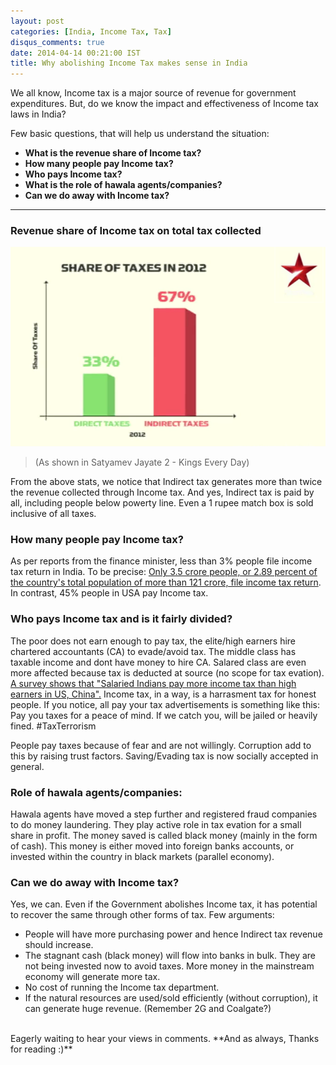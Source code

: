 ```yaml
---
layout: post
categories: [India, Income Tax, Tax]
disqus_comments: true
date: 2014-04-14 00:21:00 IST
title: Why abolishing Income Tax makes sense in India
---
```


We all know, Income tax is a major source of revenue for government expenditures. But, do we know the impact and effectiveness of Income tax laws in India?

Few basic questions, that will help us understand the situation:

- **What is the revenue share of Income tax?**
- **How many people pay Income tax?**
- **Who pays Income tax?**
- **What is the role of hawala agents/companies?**
- **Can we do away with Income tax?**

---

### Revenue share of Income tax on total tax collected

![Income Tax Share](/res/posts/why-abolishing-income-tax-makes-sense-in-india/income-tax-share.png)
> (As shown in Satyamev Jayate 2 - Kings Every Day)

From the above stats, we notice that Indirect tax generates more than twice the revenue collected through Income tax. And yes, Indirect tax is paid by all, including people below powerty line. Even a 1 rupee match box is sold inclusive of all taxes.

### How many people pay Income tax?

As per reports from the finance minister, less than 3% people file income tax return in India. To be precise: [Only 3.5 crore people, or 2.89 percent of the country's total population of more than 121 crore, file income tax return](http://www.deccanherald.com/content/299566/less-3-percent-file-income.html). In contrast, 45% people in USA pay Income tax.

### Who pays Income tax and is it fairly divided?

The poor does not earn enough to pay tax, the elite/high earners hire chartered accountants (CA) to evade/avoid tax. The middle class has taxable income and dont have money to hire CA. Salared class are even more affected because tax is deducted at source (no scope for tax evation). [A survey shows that "Salaried Indians pay more income tax than high earners in US, China".](http://profit.ndtv.com/news/economy/article-salaried-indians-pay-more-income-tax-than-high-earners-in-us-china-survey-381525) Income tax, in a way, is a harrasment tax for honest people. If you notice, all pay your tax advertisements is something like this: Pay you taxes for a peace of mind. If we catch you, will be jailed or heavily fined. #TaxTerrorism

People pay taxes because of fear and are not willingly. Corruption add to this by raising trust factors. Saving/Evading tax is now socially accepted in general.

### Role of hawala agents/companies:

Hawala agents have moved a step further and registered fraud companies to do money laundering. They play active role in tax evation for a small share in profit. The money saved is called black money (mainly in the form of cash). This money is either moved into foreign banks accounts, or invested within the country in black markets (parallel economy).

### Can we do away with Income tax?

Yes, we can. Even if the Government abolishes Income tax, it has potential to recover the same through other forms of tax. Few arguments:

- People will have more purchasing power and hence Indirect tax revenue should increase.
- The stagnant cash (black money) will flow into banks in bulk. They are not being invested now to avoid taxes. More money in the mainstream economy will generate more tax.
- No cost of running the Income tax department.
- If the natural resources are used/sold efficiently (without corruption), it can generate huge revenue. (Remember 2G and Coalgate?)

<br />
Eagerly waiting to hear your views in comments. **And as always, Thanks for reading :)**
